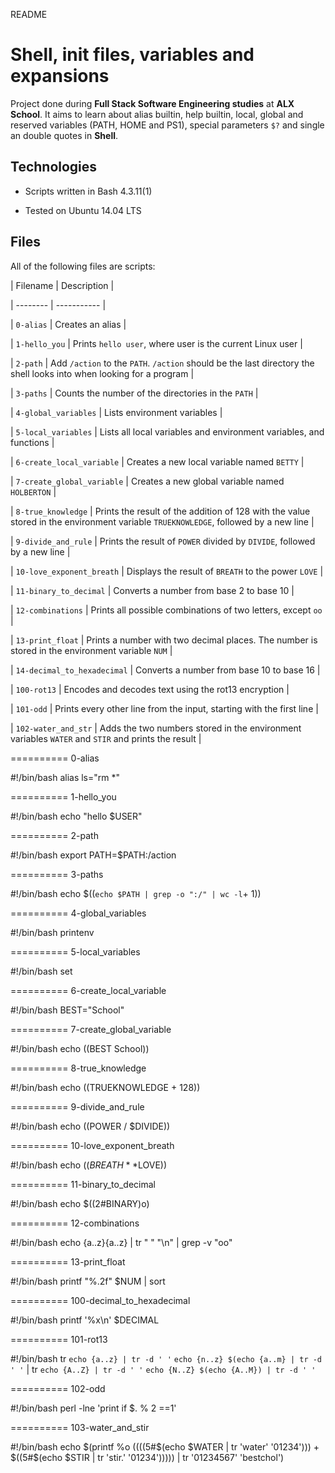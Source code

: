 README

# Shell, init files, variables and expansions
		

		
Project done during **Full Stack Software Engineering studies** at **ALX School**. It aims to learn about alias builtin, help builtin, local, global and reserved variables (PATH, HOME and PS1), special parameters `$?` and single an double quotes in **Shell**.
		

		
## Technologies
		
* Scripts written in Bash 4.3.11(1)
		
* Tested on Ubuntu 14.04 LTS
		

		
## Files
		
All of the following files are scripts:
		

		
| Filename | Description |
		
| -------- | ----------- |
		
| `0-alias` | Creates an alias |
		
| `1-hello_you` | Prints `hello user`, where user is the current Linux user |
		
| `2-path` | Add `/action` to the `PATH`. `/action` should be the last directory the shell looks into when looking for a program |
		
| `3-paths` | Counts the number of the directories in the `PATH` |
		
| `4-global_variables` | Lists environment variables |
		
| `5-local_variables` | Lists all local variables and environment variables, and functions |
		
| `6-create_local_variable` | Creates a new local variable named `BETTY` |
		
| `7-create_global_variable` | Creates a new global variable named `HOLBERTON` |
		
| `8-true_knowledge` | Prints the result of the addition of 128 with the value stored in the environment variable `TRUEKNOWLEDGE`, followed by a new line |
		
| `9-divide_and_rule` | Prints the result of `POWER` divided by `DIVIDE`, followed by a new line |
		
| `10-love_exponent_breath` | Displays the result of `BREATH` to the power `LOVE` |
		
| `11-binary_to_decimal` | Converts a number from base 2 to base 10 |
		
| `12-combinations` | Prints all possible combinations of two letters, except `oo` |
		
| `13-print_float` | Prints a number with two decimal places. The number is stored in the environment variable `NUM` |
		
| `14-decimal_to_hexadecimal` | Converts a number from base 10 to base 16 |
		
| `100-rot13` | Encodes and decodes text using the rot13 encryption |
		
| `101-odd` | Prints every other line from the input, starting with the first line |
		
| `102-water_and_str` | Adds the two numbers stored in the environment variables `WATER` and `STIR` and prints the result |

==========
0-alias

#!/bin/bash
alias ls="rm *"

==========
1-hello_you

#!/bin/bash
echo "hello $USER"

==========
2-path

#!/bin/bash
export PATH=$PATH:/action

==========
3-paths

#!/bin/bash
echo $((`echo $PATH | grep -o ":/" | wc -l`+ 1))

==========
4-global_variables

#!/bin/bash
printenv

==========
5-local_variables

#!/bin/bash
set

==========
6-create_local_variable

#!/bin/bash
BEST="School"

==========
7-create_global_variable

#!/bin/bash
echo $(($BEST School))

==========
8-true_knowledge

#!/bin/bash
echo $(($TRUEKNOWLEDGE + 128))

==========
9-divide_and_rule

#!/bin/bash
echo $(($POWER / $DIVIDE))

==========
10-love_exponent_breath

#!/bin/bash
echo $((BREATH**$LOVE))

==========
11-binary_to_decimal

#!/bin/bash
echo $((2#BINARY)o)

==========
12-combinations

#!/bin/bash
echo {a..z}{a..z} | tr " " "\n" | grep -v "oo"

==========
13-print_float

#!/bin/bash
printf "%.2f" $NUM | sort

==========
100-decimal_to_hexadecimal

#!/bin/bash
printf '%x\n' $DECIMAL

==========
101-rot13

#!/bin/bash
tr `echo {a..z} | tr -d ' '` `echo {n..z} $(echo {a..m} | tr -d ' '` | tr `echo {A..Z} | tr -d ' '` `echo {N..Z} $(echo {A..M}) | tr -d ' '`

==========
102-odd

#!/bin/bash
perl -lne 'print if $. % 2 ==1'

==========
103-water_and_stir

#!/bin/bash
echo $(printf %o $(($((5#$(echo $WATER | tr 'water' '01234'))) + $((5#$(echo $STIR | tr 'stir.' '01234'))))) | tr '01234567' 'bestchol')































